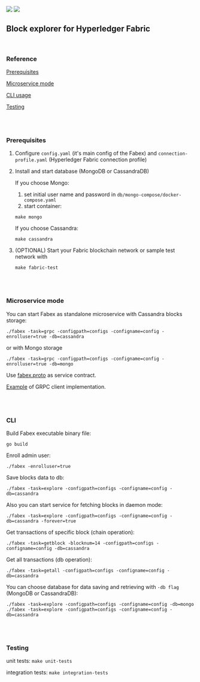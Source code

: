 ![](https://github.com/hyperledger-labs/fabex/workflows/build/badge.svg) ![](https://github.com/hyperledger-labs/fabex/workflows/unit-tests/badge.svg) 


## **Block explorer for Hyperledger Fabric**
<br>

### Reference

[Prerequisites](#prerequisites)

[Microservice mode](#microservice)

[CLI usage](#cli)

[Testing](#testing)

<br><br>

### <a name="prerequisites">**Prerequisites**</a>

1. Configure `config.yaml` (it's main config of the Fabex) and `connection-profile.yaml` (Hyperledger Fabric connection profile)

2. Install and start database (MongoDB or CassandraDB)
    
    If you choose Mongo:
      1. set initial user name and password in `db/mongo-compose/docker-compose.yaml`
      2. start container:
    
      ```
      make mongo
      ```
    If you choose Cassandra:
      ``` 
      make cassandra
      ```
3. (OPTIONAL) Start your Fabric blockchain network or sample test network with 
   ```
   make fabric-test
   ```

<br><br>

### <a name="microservice">**Microservice mode**</a>

You can start Fabex as standalone microservice with Cassandra blocks storage:

    ./fabex -task=grpc -configpath=configs -configname=config -enrolluser=true -db=cassandra
    
  or with Mongo storage
  
    ./fabex -task=grpc -configpath=configs -configname=config -enrolluser=true -db=mongo

Use [fabex.proto](https://github.com/hyperledger-labs/fabex/blob/master/proto/fabex.proto) as service contract.

[Example](https://github.com/hyperledger-labs/fabex/blob/master/client/example/client.go) of GRPC client implementation.

<br><br>
 
### <a name="cli">**CLI**</a>
Build Fabex executable binary file:  

    go build

Enroll admin user:  

    ./fabex -enrolluser=true

Save blocks data to db:

    ./fabex -task=explore -configpath=configs -configname=config -db=cassandra
    

Also you can start service for fetching blocks in daemon mode: 
 
    ./fabex -task=explore -configpath=configs -configname=config -db=cassandra -forever=true
    
    
Get transactions of specific block (chain operation):  

    ./fabex -task=getblock -blocknum=14 -configpath=configs -configname=config -db=cassandra

Get all transactions (db operation):  

    ./fabex -task=getall -configpath=configs -configname=config -db=cassandra


You can choose database for data saving and retrieving with `-db flag` (MongoDB or CassandraDB):

    ./fabex -task=explore -configpath=configs -configname=config -db=mongo
    ./fabex -task=explore -configpath=configs -configname=config -db=cassandra


<br><br>

### <a name="testing">**Testing**</a>

unit tests: `make unit-tests`

integration tests: `make integration-tests`
